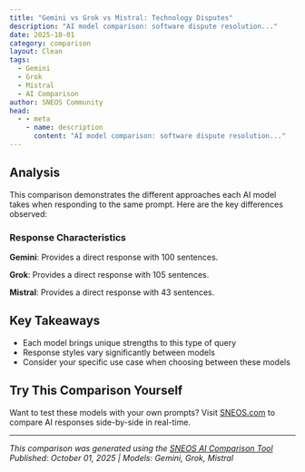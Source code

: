 ```yaml
---
title: "Gemini vs Grok vs Mistral: Technology Disputes"
description: "AI model comparison: software dispute resolution..."
date: 2025-10-01
category: comparison
layout: Clean
tags:
  - Gemini
  - Grok
  - Mistral
  - AI Comparison
author: SNEOS Community
head:
  - - meta
    - name: description
      content: "AI model comparison: software dispute resolution..."
---
```


<ChatComparison
  title="Gemini vs Grok vs Mistral: Technology Disputes"
  prompt="software dispute resolution"
  :responses='{
    "Gemini": "Software disputes can be incredibly complex, involving a wide range of issues from intellectual property and licensing to performance and functionality. Here\u0027s a breakdown of software dispute resolution, covering key aspects:\n\n**Types of Software Disputes:**\n\n*   **Intellectual Property (IP) Infringement:**\n    *   **Copyright:** Unauthorized copying, distribution, or modification of code.\n    *   **Patent:**  Using patented algorithms or techniques without permission.\n    *   **Trade Secrets:**  Misappropriation of confidential information (e.g., source code, algorithms).\n*   **Breach of Contract:**\n    *   **Software Development Agreements:** Failure to deliver software according to specifications, missed deadlines, poor quality.\n    *   **Licensing Agreements:**  Violation of license terms (e.g., exceeding user limits, unauthorized distribution, reverse engineering).\n    *   **Service Level Agreements (SLAs):**  Failure to meet agreed-upon performance standards for software services.\n*   **Performance Issues:**\n    *   **Defects and Bugs:** Software not working as intended, causing errors or data loss.\n    *   **Performance Problems:** Slow response times, instability, scalability issues.\n    *   **Security Vulnerabilities:**  Software susceptible to exploits, leading to data breaches.\n*   **Data-Related Disputes:**\n    *   **Data Privacy:**  Violations of data protection laws (e.g., GDPR, CCPA).\n    *   **Data Security Breaches:**  Negligence in protecting data, leading to unauthorized access or disclosure.\n    *   **Data Ownership:** Disagreements over who owns the data generated or processed by the software.\n*   **Open Source Software (OSS) Disputes:**\n    *   **License Compliance:**  Failure to comply with the terms of the open-source license (e.g., attribution requirements, copyleft provisions).\n    *   **Contribution Agreements:** Disputes over the ownership and licensing of contributions to OSS projects.\n*   **EULAs and Terms of Service:**\n    *   Disagreements over the enforceability or interpretation of EULAs or Terms of Service, particularly in cases of unfair or ambiguous terms.\n\n**Methods of Dispute Resolution:**\n\n1.  **Negotiation:**\n    *   **Description:** Direct discussions between the parties involved to reach a mutually acceptable resolution.  Often involves lawyers but the primary goal is a settlement.\n    *   **Pros:**  Least expensive, fastest, preserves relationships.\n    *   **Cons:**  Requires willingness to compromise, may not be effective if parties are entrenched in their positions.\n\n2.  **Mediation:**\n    *   **Description:** A neutral third party (the mediator) facilitates communication and helps the parties explore settlement options.  The mediator does not make decisions but assists in finding common ground.\n    *   **Pros:**  Less formal and less expensive than litigation or arbitration, allows for creative solutions, preserves relationships better than litigation.\n    *   **Cons:**  Not binding unless the parties agree to a settlement, relies on the willingness of parties to cooperate.  The Mediator is not a decision maker.\n\n3.  **Arbitration:**\n    *   **Description:** A neutral third party (the arbitrator or arbitration panel) hears evidence and arguments from both sides and renders a binding decision.  It\u0027s a more formal process than mediation, resembling a simplified court proceeding.\n    *   **Pros:**  Faster and less expensive than litigation, more private than court proceedings, decisions are usually binding and enforceable.  Arbitrators often have subject matter expertise.\n    *   **Cons:**  Limited grounds for appeal, discovery may be restricted compared to litigation, can still be expensive.\n\n4.  **Litigation (Court):**\n    *   **Description:** Filing a lawsuit in court and pursuing a resolution through the judicial process.\n    *   **Pros:**  Provides a formal legal framework, allows for extensive discovery, decisions are binding and enforceable, offers strong remedies.\n    *   **Cons:**  Most expensive and time-consuming option, public record, can damage relationships, unpredictable outcomes.\n\n5.  **Expert Determination:**\n    *   **Description:** A neutral expert is appointed to resolve a specific technical issue or valuation dispute. The expert\u0027s determination can be binding or non-binding, depending on the agreement of the parties.\n    *   **Pros:**  Efficient for resolving technical disputes, expert provides specialized knowledge.\n    *   **Cons:**  Limited to specific technical issues, may not address broader legal or contractual issues.\n\n**Key Considerations When Choosing a Resolution Method:**\n\n*   **Cost:**  Negotiation and mediation are typically the least expensive, while litigation is the most expensive.  Arbitration falls in between.\n*   **Time:**  Negotiation and mediation are generally the fastest, while litigation can take months or years.\n*   **Confidentiality:**  Negotiation, mediation, and arbitration are generally more confidential than litigation, which is a matter of public record.\n*   **Relationship:**  Negotiation and mediation are more likely to preserve relationships than litigation.\n*   **Control:**  Parties have more control over the outcome in negotiation and mediation than in arbitration or litigation.\n*   **Enforceability:**  Court judgments and arbitration awards are generally enforceable, while settlements reached in negotiation or mediation require voluntary compliance.\n*   **Complexity:**  Complex disputes often require more formal methods like arbitration or litigation.\n*   **Technical Expertise:**  Software disputes often benefit from resolution methods where the decision-maker has technical expertise (arbitration with a tech-savvy arbitrator, expert determination).\n*   **Contractual Agreements:** The underlying software development, licensing, or service agreement often specifies the dispute resolution mechanism to be used (e.g., mandatory arbitration clause).\n\n**Steps to Take When a Software Dispute Arises:**\n\n1.  **Document Everything:**  Keep detailed records of all communications, agreements, code changes, performance issues, and other relevant information.\n2.  **Review the Contract:**  Carefully examine the relevant contract (e.g., software development agreement, license agreement) to understand the parties\u0027 rights and obligations and any dispute resolution clauses.\n3.  **Assess the Situation:**  Evaluate the strengths and weaknesses of your position, the potential damages, and the likelihood of success.\n4.  **Seek Legal Advice:**  Consult with an attorney experienced in software law and dispute resolution to understand your legal options and develop a strategy.  Ideally, find someone with technical understanding as well.\n5.  **Consider Negotiation:**  Attempt to resolve the dispute through direct negotiation with the other party.\n6.  **Explore Mediation:**  If negotiation fails, consider mediation as a way to reach a mutually acceptable settlement.\n7.  **Prepare for Arbitration or Litigation:**  If negotiation and mediation are unsuccessful, be prepared to pursue arbitration or litigation.\n8.  **Engage Experts:** Retain technical experts who can provide independent assessments of the software\u0027s functionality, performance, and code. They can serve as expert witnesses in arbitration or litigation.\n\n**Key Legal Principles and Statutes:**\n\n*   **Copyright Law:** Protects the source code and other original works of authorship.\n*   **Patent Law:** Protects novel and non-obvious inventions, including software algorithms and techniques.\n*   **Trade Secret Law:** Protects confidential business information, including source code and algorithms, that provides a competitive advantage.\n*   **Contract Law:** Governs the enforcement of software development agreements, license agreements, and other contracts.\n*   **Uniform Computer Information Transactions Act (UCITA):** A model law that governs software licenses and other computer information transactions (adopted in a few states).  However, it\u0027s controversial.\n*   **Digital Millennium Copyright Act (DMCA):** Addresses copyright infringement in the digital age, including provisions related to circumvention of technological protection measures.\n*   **Computer Fraud and Abuse Act (CFAA):** Criminalizes unauthorized access to computers and data.\n\n**Preventing Software Disputes:**\n\n*   **Clear and Comprehensive Contracts:**  Draft well-defined software development agreements, license agreements, and service level agreements that clearly specify the parties\u0027 rights and obligations.\n*   **Detailed Specifications:**  Provide detailed specifications for the software to be developed, including functionality, performance, and security requirements.\n*   **Regular Communication:**  Maintain open and frequent communication with the other party throughout the development process.\n*   **Thorough Testing:**  Conduct thorough testing of the software to identify and fix defects before deployment.\n*   **Secure Code Practices:**  Implement secure coding practices to prevent security vulnerabilities.\n*   **IP Protection:**  Take steps to protect your intellectual property, such as registering copyrights and patents.\n*   **Compliance with Laws:**  Ensure compliance with all applicable data privacy laws and other regulations.\n*   **Due Diligence:** Perform due diligence on developers, vendors, and licensors before entering into agreements.\n\nBy understanding the different types of software disputes, the available resolution methods, and the relevant legal principles, you can effectively manage and resolve software disputes and protect your interests. Remember to consult with legal counsel experienced in software law to develop a strategy that is tailored to your specific situation.\n",
    "Grok": "Software dispute resolution refers to the process of resolving conflicts or disagreements related to software development, licensing, usage, intellectual property, contracts, or other software-related issues. These disputes can arise between various parties, such as developers, companies, clients, or users, and may involve technical, legal, or business concerns. Below is an overview of software dispute resolution, including common causes, methods, and best practices.\n\n---\n\n### **Common Causes of Software Disputes**\n1. **Contractual Issues**:\n   - Ambiguities or breaches in software development contracts, maintenance agreements, or service-level agreements (SLAs).\n   - Disagreements over project scope, deliverables, timelines, or payment terms.\n\n2. **Intellectual Property (IP) Conflicts**:\n   - Ownership disputes over source code, software design, or proprietary technology.\n   - Allegations of copyright infringement, patent violations, or misuse of open-source software licenses (e.g., GPL violations).\n\n3. **Quality and Performance Issues**:\n   - Software failing to meet agreed-upon specifications, performance standards, or user expectations.\n   - Bugs, crashes, or security vulnerabilities causing financial or reputational damage.\n\n4. **Licensing Disputes**:\n   - Non-compliance with software licensing terms (e.g., using software beyond the scope of the license).\n   - Misunderstandings over open-source vs. proprietary licensing obligations.\n\n5. **Data Privacy and Security**:\n   - Breaches of data protection laws (e.g., GDPR, CCPA) due to software flaws or misuse.\n   - Disputes over responsibility for data leaks or cyberattacks.\n\n6. **Vendor/Client Disagreements**:\n   - Failure to provide support, updates, or training as promised.\n   - Miscommunication between software vendors and clients regarding expectations or implementation.\n\n---\n\n### **Methods of Software Dispute Resolution**\nDisputes can be resolved through various mechanisms, depending on the nature of the conflict, the relationship between parties, and the desired outcome. The most common approaches include:\n\n1. **Negotiation**:\n   - The simplest and least formal method, where parties directly communicate to reach a mutually acceptable solution.\n   - Pros: Cost-effective, preserves relationships, and quick.\n   - Cons: May not work if trust is broken or power imbalances exist.\n   - Example: A client and developer agree to extend a project deadline in exchange for reduced fees after missing a milestone.\n\n2. **Mediation**:\n   - A neutral third party (mediator) facilitates discussions to help parties reach a voluntary agreement.\n   - Pros: Non-binding, confidential, and less adversarial than litigation.\n   - Cons: No guaranteed resolution if parties cannot agree.\n   - Example: A mediator helps a software vendor and client resolve a dispute over delayed implementation by creating a revised timeline.\n\n3. **Arbitration**:\n   - A neutral arbitrator or panel makes a binding decision after reviewing evidence and arguments from both sides.\n   - Pros: Faster and less formal than court proceedings, often confidential.\n   - Cons: Limited ability to appeal the decision, can still be costly.\n   - Example: Two companies in a licensing dispute agree to arbitration to determine fair compensation for alleged misuse of software.\n\n4. **Litigation**:\n   - Disputes are resolved through formal court proceedings, often as a last resort.\n   - Pros: Provides a legally enforceable decision, suitable for complex or high-stakes cases.\n   - Cons: Expensive, time-consuming, and public (potentially damaging reputations).\n   - Example: A software company sues a competitor for copyright infringement over stolen code.\n\n5. **Expert Determination**:\n   - A technical expert is appointed to resolve disputes involving complex software or technical issues.\n   - Pros: Expertise ensures informed decisions on specialized matters.\n   - Cons: May not address non-technical aspects of the dispute.\n   - Example: An expert reviews source code to determine if one party copied another\u2019s proprietary algorithm.\n\n---\n\n### **Steps in Software Dispute Resolution**\n1. **Identify the Issue**:\n   - Clearly define the nature of the dispute (e.g., contractual, technical, or IP-related).\n   - Gather relevant documentation, such as contracts, emails, or software logs.\n\n2. **Review Agreements**:\n   - Check contracts or licensing terms for dispute resolution clauses (e.g., mandatory arbitration or governing law).\n   - Determine if there are predefined processes or jurisdictions for resolving conflicts.\n\n3. **Attempt Informal Resolution**:\n   - Engage in direct negotiation or dialogue to address misunderstandings before escalating the issue.\n   - Document all communications and agreements during this phase.\n\n4. **Choose a Formal Resolution Method**:\n   - Decide on mediation, arbitration, or litigation based on the severity of the dispute and contractual obligations.\n   - Select a neutral third party or legal representation if necessary.\n\n5. **Implement the Resolution**:\n   - Follow through on the agreed-upon or mandated solution, whether it involves financial compensation, code revisions, or contract amendments.\n   - Ensure compliance to avoid further disputes.\n\n6. **Learn and Prevent**:\n   - Analyze the root cause of the dispute and update processes, contracts, or communication practices to prevent similar issues in the future.\n\n---\n\n### **Best Practices for Preventing Software Disputes**\n1. **Clear Contracts and Agreements**:\n   - Define project scope, deliverables, timelines, payment terms, and IP ownership in writing.\n   - Include dispute resolution clauses specifying preferred methods (e.g., arbitration) and applicable law.\n\n2. **Transparent Communication**:\n   - Maintain regular communication between stakeholders to address issues early.\n   - Document all discussions, changes, and agreements during software projects.\n\n3. **Quality Assurance and Testing**:\n   - Implement rigorous testing and quality control to minimize bugs and performance issues.\n   - Conduct user acceptance testing (UAT) to ensure software meets client expectations.\n\n4. **Licensing Compliance**:\n   - Understand and adhere to software licensing terms, especially for open-source components.\n   - Use license management tools to track usage and compliance.\n\n5. **Data Security Measures**:\n   - Build robust security features into software to prevent breaches.\n   - Comply with relevant data protection laws and regulations.\n\n6. **Escrow Agreements**:\n   - Use software escrow services to protect source code access in case of vendor bankruptcy or failure to deliver support.\n\n---\n\n### **Challenges in Software Dispute Resolution**\n- **Technical Complexity**: Disputes often involve intricate software issues that require expert knowledge to resolve.\n- **Jurisdictional Issues**: Cross-border disputes may involve conflicting laws or regulations, especially for cloud-based or open-source software.\n- **Rapid Technological Change**: Evolving technology can outpace legal frameworks, making it hard to apply existing laws to new issues (e.g., AI or blockchain disputes).\n- **Cost and Time**: Resolving disputes, especially through litigation, can be expensive and divert resources from core business activities.\n\n---\n\n### **Conclusion**\nSoftware dispute resolution requires a balanced approach that considers technical, legal, and business factors. By prioritizing prevention through clear contracts, communication, and quality assurance, parties can minimize conflicts. When disputes arise, choosing the appropriate resolution method\u2014whether negotiation, mediation, arbitration, or litigation\u2014can save time, money, and relationships. For complex or high-stakes disputes, consulting legal and technical experts is often necessary to ensure a fair and effective outcome. If you have a specific software dispute scenario in mind, feel free to provide details for more tailored guidance!",
    "Mistral": "Software dispute resolution involves addressing conflicts or disagreements that arise during the development, implementation, or use of software. These disputes can occur between various parties, such as developers, clients, vendors, and users. Here are some common types of software disputes and methods for resolving them:\n\n### Common Types of Software Disputes\n1. **Contractual Disputes**: Issues related to the terms and conditions of software development or licensing agreements.\n2. **Intellectual Property Disputes**: Conflicts over ownership, licensing, and infringement of software intellectual property.\n3. **Performance Issues**: Disagreements about the performance, functionality, or quality of the software.\n4. **Delivery and Timeline Disputes**: Conflicts related to project timelines, milestones, and delivery dates.\n5. **Payment Disputes**: Issues related to payment terms, invoicing, and financial obligations.\n6. **Support and Maintenance Disputes**: Conflicts over the provision of support, maintenance, and updates.\n\n### Methods for Resolving Software Disputes\n\n1. **Negotiation**:\n   - **Direct Negotiation**: Parties involved in the dispute can engage in direct negotiations to reach a mutually acceptable solution.\n   - **Mediation**: A neutral third-party mediator facilitates discussions between the disputing parties to help them reach an agreement.\n\n2. **Arbitration**:\n   - A neutral arbitrator hears both sides of the dispute and makes a binding decision. This process is more formal than mediation but less so than litigation.\n\n3. **Litigation**:\n   - Taking the dispute to court, where a judge or jury will make a legally binding decision. This is often the most formal and costly method of dispute resolution.\n\n4. **Alternative Dispute Resolution (ADR)**:\n   - **Conciliation**: Similar to mediation, but the conciliator may take a more active role in suggesting solutions.\n   - **Adjudication**: A neutral third party makes a decision that is binding until the dispute is resolved through other means.\n\n5. **Escrow Agreements**:\n   - Source code escrow agreements can help mitigate risks by ensuring that the source code is held by a neutral third party, which can be released to the client under certain conditions.\n\n6. **Collaborative Problem-Solving**:\n   - Parties work together to identify the root cause of the dispute and collaboratively develop a solution that addresses the concerns of all involved.\n\n### Best Practices for Software Dispute Resolution\n\n1. **Clear Contracts**:\n   - Ensure that all agreements are clearly documented, including scope of work, timelines, payment terms, and dispute resolution procedures.\n\n2. **Regular Communication**:\n   - Maintain open and regular communication between all parties to address issues early and prevent them from escalating.\n\n3. **Documentation**:\n   - Keep detailed records of all communications, agreements, and project progress to provide evidence in case of a dispute.\n\n4. **Escalation Procedures**:\n   - Establish clear escalation procedures for resolving disputes at different levels, from informal discussions to formal legal action.\n\n5. **Professional Advice**:\n   - Seek legal and technical advice early in the dispute resolution process to understand your rights and options.\n\n6. **Conflict Management Training**:\n   - Train project managers and team members in conflict management and resolution techniques to handle disputes more effectively.\n\nBy understanding the types of disputes and the methods available for resolution, parties can better navigate conflicts and reach satisfactory outcomes."
  }'
  published-date="23:34"
/>

## Analysis

This comparison demonstrates the different approaches each AI model takes when responding to the same prompt. Here are the key differences observed:

### Response Characteristics

**Gemini**: Provides a direct response with 100 sentences. 

**Grok**: Provides a direct response with 105 sentences. 

**Mistral**: Provides a direct response with 43 sentences. 

## Key Takeaways

- Each model brings unique strengths to this type of query
- Response styles vary significantly between models
- Consider your specific use case when choosing between these models

## Try This Comparison Yourself

Want to test these models with your own prompts? Visit [SNEOS.com](https://sneos.com) to compare AI responses side-by-side in real-time.

---

*This comparison was generated using the [SNEOS AI Comparison Tool](https://sneos.com)*
*Published: October 01, 2025 | Models: Gemini, Grok, Mistral*
